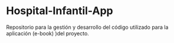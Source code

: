 # Hospital-Infantil-App

Repositorio para la gestión y desarrollo del código utilizado para la aplicación (e-book) )del proyecto.
